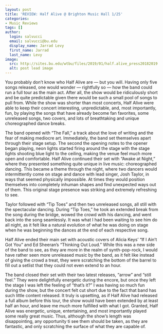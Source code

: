 ```yaml
---
layout: post
title: 'REVIEW: Half Alive @ Brighton Music Hall 1/25'
categories:
- Music Reviews
tags: []
author:
  login: salvucci
  email: salvucci@bu.edu
  display_name: Jarrad Levy
  first_name: Jarrad
  last_name: Levy
image:
  src: http://sites.bu.edu/wtbu/files/2019/01/half.alive_press20182019.png
  alt: post lead image
---
```

You probably don’t know who Half Alive are — but you will. Having only five songs released, one would wonder — rightfully so — how the band could run a full tour as the main act. After all, the show would be ridiculously short and be quite predictable given there would be such a small pool of songs to pull from. While the show was shorter than most concerts, Half Alive were able to keep their concert interesting, unpredictable, and, most importantly, fun, by playing the songs that have already become fan favorites, some unreleased songs, two covers, and lots of breathtaking and unique choreographed dance breaks.

The band opened with “The Fall,” a track about the love of writing and the fear of making mediocre art. Immediately, the band set themselves apart through their stage setup. The second the opening notes to the opener began playing, neon lights started firing around the stage with the stage lights shooting blue light to the ceiling, making the venue feel much more open and comfortable. Half Alive continued their set with “Awake at Night,” where they presented something quite unique in live music: choreographed dancing. This became a theme through the night, where two dancers would intermittently come on stage and dance with lead singer, Josh Taylor, in ways that seemed physically impossible. At times they would position themselves into completely inhuman shapes and find unexpected ways out of them. This original stage presence was striking and extremely refreshing to see.

Taylor followed with “Tip Toes” and then two unreleased songs, all still with the spectacular dancing. During “Tip Toes,” he took an extended break from the song during the bridge, wowed the crowd with his dancing, and went back into the song seamlessly. It was what I had been waiting to see him do all night, as it felt like a natural evolution of what he was doing on stage when he was beginning the dances at the end of each respective song.

Half Alive ended their main set with acoustic covers of Alicia Keys’ “If I Ain’t Got You” and Ed Sheeran’s “Thinking Out Loud.” While this was a new side of the band to see, as they are more in the realm of synth-pop-rock, I would have rather seen more unreleased music by the band, as it felt like instead of giving the crowd a treat, they were scratching the bottom of the barrel to fill out a setlist that they could not even extend to an hour.

The band closed their set with their two latest releases, “arrow” and “still feel.” They were delightfully energetic during the encore, but once they left the stage I was left the feeling of “that’s it?” I was having so much fun during the show, but the concert felt cut short due to the fact that band has such little content released. It truly is upsetting, as if Half Alive had released a full album before this tour, the show would have been extended by at least half an hour, and leave me much more fulfilled with what I got. Granted, Half Alive was energetic, unique, entertaining, and most importantly played some really great music. Thus, although the show’s length was disappointing, any opportunity ti see them should be taken, as they are fantastic, and only scratching the surface of what they are capable of.